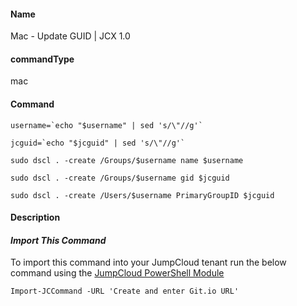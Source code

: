 #### Name

Mac - Update GUID | JCX 1.0

#### commandType

mac

#### Command

```
username=`echo "$username" | sed 's/\"//g'`

jcguid=`echo "$jcguid" | sed 's/\"//g'`

sudo dscl . -create /Groups/$username name $username

sudo dscl . -create /Groups/$username gid $jcguid

sudo dscl . -create /Users/$username PrimaryGroupID $jcguid
```

#### Description


#### *Import This Command*

To import this command into your JumpCloud tenant run the below command using the [JumpCloud PowerShell Module](https://github.com/TheJumpCloud/support/wiki/Installing-the-JumpCloud-PowerShell-Module)

```
Import-JCCommand -URL 'Create and enter Git.io URL'
```
